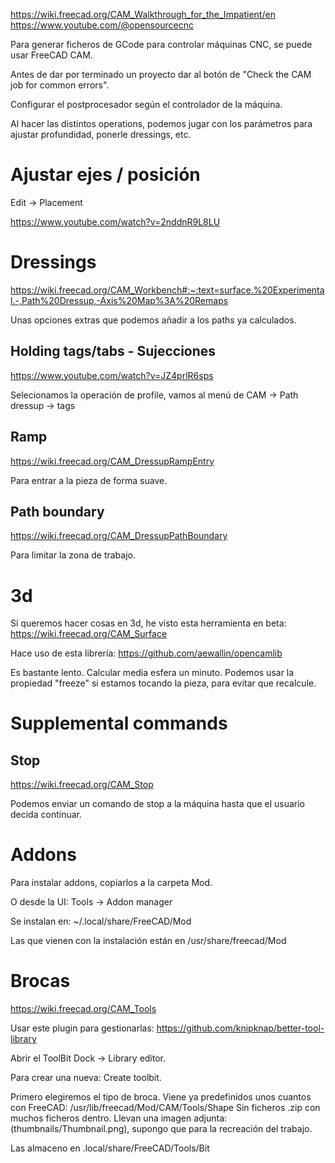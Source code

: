 <https://wiki.freecad.org/CAM_Walkthrough_for_the_Impatient/en>
<https://www.youtube.com/@opensourcecnc>

Para generar ficheros de GCode para controlar máquinas CNC, se puede usar FreeCAD CAM.

Antes de dar por terminado un proyecto dar al botón de "Check the CAM job for common errors".

Configurar el postprocesador según el controlador de la máquina.

Al hacer las distintos operations, podemos jugar con los parámetros para ajustar profundidad, ponerle dressings, etc.

# Ajustar ejes / posición

Edit -> Placement

<https://www.youtube.com/watch?v=2nddnR9L8LU>

# Dressings

<https://wiki.freecad.org/CAM_Workbench#:~:text=surface.%20Experimental.-,Path%20Dressup,-Axis%20Map%3A%20Remaps>

Unas opciones extras que podemos añadir a los paths ya calculados.

## Holding tags/tabs - Sujecciones

<https://www.youtube.com/watch?v=JZ4prlR6sps>

Selecionamos la operación de profile, vamos al menú de CAM -> Path dressup -> tags

## Ramp

<https://wiki.freecad.org/CAM_DressupRampEntry>

Para entrar a la pieza de forma suave.

## Path boundary

<https://wiki.freecad.org/CAM_DressupPathBoundary>

Para limitar la zona de trabajo.

# 3d

Si queremos hacer cosas en 3d, he visto esta herramienta en beta:
<https://wiki.freecad.org/CAM_Surface>

Hace uso de esta librería: <https://github.com/aewallin/opencamlib>

Es bastante lento. Calcular media esfera un minuto.
Podemos usar la propiedad "freeze" si estamos tocando la pieza, para evitar que recalcule.

# Supplemental commands

## Stop

<https://wiki.freecad.org/CAM_Stop>

Podemos enviar un comando de stop a la máquina hasta que el usuario decida continuar.

# Addons

Para instalar addons, copiarlos a la carpeta Mod.

O desde la UI: Tools -> Addon manager

Se instalan en: ~/.local/share/FreeCAD/Mod

Las que vienen con la instalación están en /usr/share/freecad/Mod

# Brocas

<https://wiki.freecad.org/CAM_Tools>

Usar este plugin para gestionarlas: <https://github.com/knipknap/better-tool-library>

Abrir el ToolBit Dock -> Library editor.

Para crear una nueva: Create toolbit.

Primero elegiremos el tipo de broca. Viene ya predefinidos unos cuantos con FreeCAD: /usr/lib/freecad/Mod/CAM/Tools/Shape
Sin ficheros .zip con muchos ficheros dentro.
Llevan una imagen adjunta: (thumbnails/Thumbnail.png), supongo que para la recreación del trabajo.

Las almaceno en .local/share/FreeCAD/Tools/Bit
